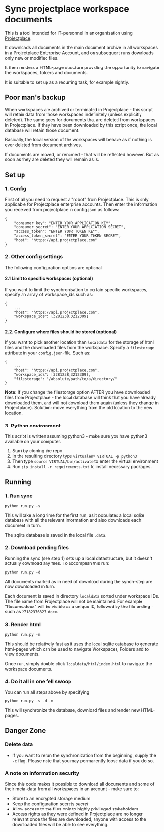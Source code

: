 # Sync projectplace workspace documents

This is a tool intended for IT-personnel in an organisation using 
[Projectplace](https://www.projectplace.com).

It downloads all documents in the main document archive in all workspaces in a Projectplace Enterprise Account, 
and on subsequent runs downloads only new or modified files.

It then renders a HTML-page structure providing the opportunity to navigate the workspaces, folders and 
documents.

It is suitable to set up as a recurring task, for example nightly.

## Poor man's backup
When workspaces are archived or terminated in Projectplace - this script will retain data from 
those workspaces indefinitely (unless explicitly deleted). The same goes for documents that are deleted 
from workspaces in Projectplace. If they have been downloaded by this script once, the local database will 
retain those document.

Basically, the local version of the workspaces will behave as if nothing is ever deleted from document archives.

If documents are moved, or renamed - that will be reflected however. But as soon as they are deleted they will
remain as is.

## Set up

### 1. Config
First of all you need to request a "robot" from Projectplace. This is only applicable for Projectplace enterprise 
accounts. Then enter the information you received from projectplace in config.json as follows:

    {
        "consumer_key": "ENTER YOUR APPLICATION KEY",
        "consumer_secret": "ENTER YOUR APPLCIATION SECRET",
        "access_token": "ENTER YOUR TOKEN KEY",
        "access_token_secret": "ENTER YOUR TOKEN SECRET",
        "host": "https://api.projectplace.com"
    }

### 2. Other config settings
The following configuration options are optional
 
#### 2.1 Limit to specific workspaces (optional)
If you want to limit the synchronisation to certain specific workspaces, specify an array of
workspace_ids such as:

    {
        ...
        "host": "https://api.projectplace.com",
        "workspace_ids": [3281238,3212309]
    }

#### 2.2. Configure where files should be stored (optional)
If you want to pick another location than `localdata` for the storage of html files and the downloaded files
from the workspace. Specify a `filestorage` attribute in your `config.json`-file. Such as:

    {
        ...
        "host": "https://api.projectplace.com",
        "workspace_ids": [3281238,3212309],
        "filestorage": "/absolute/path/to/a/directory/"
    }
    
**Note**: If you change the filestorage option AFTER you have downloaded files from Projectplace - the local
database will think that you have already downloaded them, and will not download them again (unless they change
in Projectplace). Solution: move everything from the old location to the new location.

### 3. Python environment
This script is written assuming python3 - make sure you have python3 available on your computer.

1. Start by cloning the repo
2. In the resulting directory type `virtualenv VIRTUAL -p python3`
3. Then type `source VIRTUAL/bin/activate` to enter the virtual environment
4. Run `pip install -r requirements.txt` to install necessary packages.


## Running
### 1. Run sync

`python run.py -s`

This will take a long time for the first run, as it populates a local sqlite database with all the
relevant information and also downloads each document in turn.

The sqlite database is saved in the local file `.data`.

### 2. Download pending files

Running the sync (see step 1) sets up a local datastructure, but it doesn't actually download any files. To
accomplish this run:

`python run.py -d`

All documents marked as in need of download during the synch-step are now downloaded in turn.

Each document is saved in directory
`localdata` sorted under workspace IDs. The file name from Projectplace will not be maintained. For example
"Resume.docx" will be visible as a unique ID, followed by the file ending - such as `27182376327.docx`.

### 3. Render html

`python run.py -m`

This should be relatively fast as it uses the local sqlite database to generate html-pages which can be used
to navigate Workspaces, Folders and to view documents.

Once run, simply double click `localdata/html/index.html` to navigate the workspace documents.

### 4. Do it all in one fell swoop
You can run all steps above by specifying

`python run.py -s -d -m`

This will synchronize the database, download files and render new HTML-pages.

## Danger Zone

### Delete data
 * If you want to rerun the synchronization from the beginning, supply the `-c` flag. Please note that you may
   permanently loose data if you do so. 

### A note on information security
Since this code makes it possible to download all documents and some of their meta-data from all workspaces in an account -
make sure to:

- Store to an encrypted storage medium
- Keep the configuration secrets *secret*
- Allow access to the files only to highly privileged stakeholders
- Access rights as they were defined in Projectplace are no longer relevant once the files are downloaded,
anyone with access to the downloaded files will be able to see everything.
